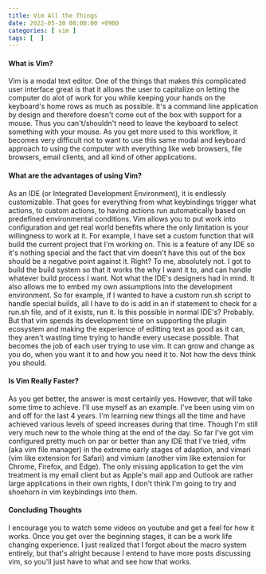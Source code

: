 ```yaml
---
title: Vim All the Things
date: 2022-05-30 08:00:00 +0900
categories: [ vim ]
tags: [  ]
---
```


#### What is Vim?

Vim is a modal text editor.  One of the things that makes this complicated user interface great is that it allows the user to capitalize on letting the computer do alot of work for you while keeping your hands on the keyboard's home rows as much as possible.  It's a command line application by design and therefore doesn't come out of the box with support for a mouse.  Thus you can't/shouldn't need to leave the keyboard to select something with your mouse.  As you get more used to this workflow, it becomes very difficult not to want to use this same modal and keyboard approach to using the computer with everything like web browsers, file browsers, email clients, and all kind of other applications.

#### What are the advantages of using Vim?

As an IDE (or Integrated Development Environment), it is endlessly customizable.  That goes for everything from what keybindings trigger what actions, to custom actions, to having actions run automatically based on predefined environmental conditions.  Vim allows you to put work into configuration and get real world benefits where the only limitation is your willingness to work at it.  For example, I have set a custom function that will build the current project that I'm working on.  This is a feature of any IDE so it's nothing special and the fact that vim doesn't have this out of the box should be a negative point against it.  Right?  To me, absolutely not.  I got to build the build system so that it works the why I want it to, and can handle whatever build process I want.  Not what the IDE's designers had in mind.  It also allows me to embed my own assumptions into the development environment.  So for example, if I wanted to have a custom run.sh script to handle special builds, all I have to do is add in an if statement to check for a run.sh file, and of it exists, run it.  Is this possible in normal IDE's?  Probably.  But that vim spends its development time on supporting the plugin ecosystem and making the experience of editting text as good as it can, they aren't wasting time trying to handle every usecase possible.  That becomes the job of each user trying to use vim.  It can grow and change as you do, when you want it to and how you need it to.  Not how the devs think you should.

#### Is Vim Really Faster?

As you get better, the answer is most certainly yes.  However, that will take some time to achieve.  I'll use myself as an example.  I've been using vim on and off for the last 4 years.  I'm learning new things all the time and have achieved various levels of speed increases during that time.  Though I'm still very much new to the whole thing at the end of the day.  So far I've got vim configured pretty much on par or better than any IDE that I've tried, vifm (aka vim file manager) in the extreme early stages of adaption, and vimari (vim like extension for Safari) and vimium (another vim  like extension for Chrome, Firefox, and Edge).  The only missing application to get the vim treatment is my email client but as Apple's mail app and Outlook are rather large applications in their own rights, I don't think I'm going to try and shoehorn in vim keybindings into them.

#### Concluding Thoughts

I encourage you to watch some videos on youtube and get a feel for how it works.  Once you get over the beginning stages, it can be a work life changing experience.  I just realized that I forgot about the macro system entirely, but that's alright because I entend to have more posts discussing vim, so you'll just have to what and see how that works.



